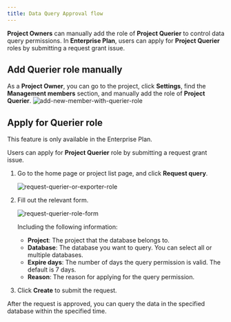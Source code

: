 ```yaml
---
title: Data Query Approval flow
---
```


**Project Owners** can manually add the role of **Project Querier** to control data query permissions. In **Enterprise Plan**, users can apply for **Project Querier** roles by submitting a request grant issue.

## Add Querier role manually

As a **Project Owner**, you can go to the project, click **Settings**, find the **Management members** section, and manually add the role of **Project Querier**.
![add-new-member-with-querier-role](/content/docs/data-query-and-export/add-new-member-with-querier-role.webp)

## Apply for Querier role

<HintBlock type="info">

This feature is only available in the Enterprise Plan.

</HintBlock>

Users can apply for **Project Querier** role by submitting a request grant issue.

1. Go to the home page or project list page, and click **Request query**.

   ![request-querier-or-exporter-role](/content/docs/data-query-and-export/request-querier-or-exporter-role.webp)

2. Fill out the relevant form.

   ![request-querier-role-form](/content/docs/data-query-and-export/request-querier-role-form.webp)

   Including the following information:

   - **Project**: The project that the database belongs to.
   - **Database**: The database you want to query. You can select all or multiple databases.
   - **Expire days**: The number of days the query permission is valid. The default is 7 days.
   - **Reason**: The reason for applying for the query permission.

3. Click **Create** to submit the request.

After the request is approved, you can query the data in the specified database within the specified time.
